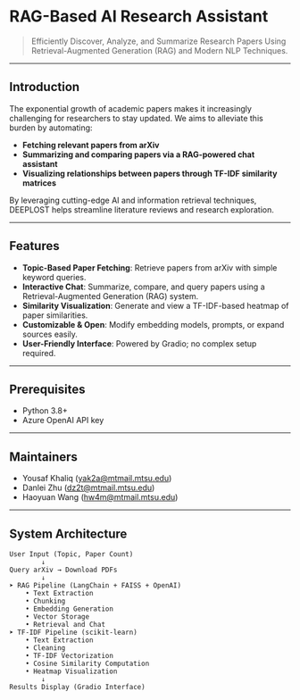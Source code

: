 # RAG-Based AI Research Assistant

> Efficiently Discover, Analyze, and Summarize Research Papers Using Retrieval-Augmented Generation (RAG) and Modern NLP Techniques.

---

## Introduction

The exponential growth of academic papers makes it increasingly challenging for researchers to stay updated. We aims to alleviate this burden by automating:

- **Fetching relevant papers from arXiv**
- **Summarizing and comparing papers via a RAG-powered chat assistant**
- **Visualizing relationships between papers through TF-IDF similarity matrices**

By leveraging cutting-edge AI and information retrieval techniques, DEEPLOST helps streamline literature reviews and research exploration.

---

## Features

- **Topic-Based Paper Fetching**: Retrieve papers from arXiv with simple keyword queries.
- **Interactive Chat**: Summarize, compare, and query papers using a Retrieval-Augmented Generation (RAG) system.
- **Similarity Visualization**: Generate and view a TF-IDF-based heatmap of paper similarities.
- **Customizable & Open**: Modify embedding models, prompts, or expand sources easily.
- **User-Friendly Interface**: Powered by Gradio; no complex setup required.

  
---
## Prerequisites
- Python 3.8+
- Azure OpenAI API key
---
## Maintainers
- Yousaf Khaliq (yak2a@mtmail.mtsu.edu)
- Danlei Zhu (dz2t@mtmail.mtsu.edu)
- Haoyuan Wang (hw4m@mtmail.mtsu.edu)
---
## System Architecture

```plaintext
User Input (Topic, Paper Count)
        ↓
Query arXiv → Download PDFs
        ↓
➤ RAG Pipeline (LangChain + FAISS + OpenAI)
    • Text Extraction
    • Chunking
    • Embedding Generation
    • Vector Storage
    • Retrieval and Chat
➤ TF-IDF Pipeline (scikit-learn)
    • Text Extraction
    • Cleaning
    • TF-IDF Vectorization
    • Cosine Similarity Computation
    • Heatmap Visualization
        ↓
Results Display (Gradio Interface)

